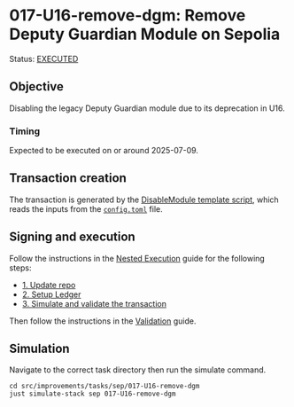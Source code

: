 # 017-U16-remove-dgm: Remove Deputy Guardian Module on Sepolia

Status: [EXECUTED](https://sepolia.etherscan.io/tx/0x49cb2cf3bc37ad6cb71b9761a7cba9a6d2e803c6086ff868b8c484a1576dbf9f)

## Objective

Disabling the legacy Deputy Guardian module due to its deprecation in U16.

### Timing

Expected to be executed on or around 2025-07-09.

## Transaction creation

The transaction is generated by the [DisableModule template script](../../../template/DisableModule.sol),
which reads the inputs from the [`config.toml`](./config.toml) file.

## Signing and execution

Follow the instructions in the [Nested Execution](../../../NESTED.md) guide for the following steps:

- [1. Update repo](../../../NESTED.md#1-update-repo)
- [2. Setup Ledger](../../../NESTED.md#2-setup-ledger)
- [3. Simulate and validate the transaction](../../../NESTED.md#3-simulate-and-validate-the-transaction)

Then follow the instructions in the [Validation](./VALIDATION.md) guide.

## Simulation

Navigate to the correct task directory then run the simulate command.
```
cd src/improvements/tasks/sep/017-U16-remove-dgm
just simulate-stack sep 017-U16-remove-dgm
```

